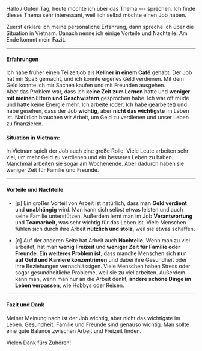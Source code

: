 Hallo / Guten Tag, heute möchte ich über das Thema --- sprechen.  Ich finde dieses Thema sehr interessant, weil iich selbst möchte einen Job haben.

Zuerst erkläre ich meine persönaliche Erfahrung, dann spreche ich über die Situation in Vietnam. Danach nenne ich einige Vorteile und Nachteile. Am Ende kommt mein Fazit.

---
#### Erfahrungen
Ich habe früher einen Teilzeitjob als **Kellner in einem Café** gehabt. Der Job hat mir Spaß gemacht, und ich konnte eigenes Geld verdienen. Mit dem Geld konnte ich mir Sachen kaufen und mit Freunden ausgehen.  
Aber das Problem war, dass ich **keine Zeit zum Lernen** hatte und **weniger mit meinen Eltern und Geschwistern** gesprochen habe. Ich war oft müde und hatte keine Energie mehr.
Ich arbeite (oder: Ich habe gearbeitet) und habe gesehen, dass der Job **wichtig**, aber **nicht das wichtigste** im Leben ist. Natürlich brauchen wir Arbeit, um Geld zu verdienen und unser Leben zu finanzieren.

#### Situation in Vietnam:
In Vietnam spielt der Job auch eine große Rolle. Viele Leute arbeiten sehr viel, um mehr Geld zu verdienen und ein besseres Leben zu haben. Manchmal arbeiten sie sogar am Wochenende. Aber dadurch haben sie weniger Zeit für Familie und Freunde.

---
#### Vorteile und Nachteile

- [p] 
Ein großer Vorteil von Arbeit ist natürlich, dass man **Geld verdient** und **unabhängig** wird. Man kann sich selbst etwas leisten und auch seine Familie unterstützen. Außerdem lernt man im Job **Verantwortung** und **Teamarbeit**, was sehr wichtig für das Leben ist. Viele Menschen fühlen sich durch ihre Arbeit **nützlich und stolz**, weil sie etwas schaffen.

- [c] 
Auf der anderen Seite hat Arbeit auch **Nachteile**. Wenn man zu viel arbeitet, hat man **wenig Freizeit** und **weniger Zeit für Familie oder Freunde**. **Ein weiteres Problem ist**, dass manche Menschen sich **nur auf Geld und Karriere konzentrieren** und dabei ihre Gesundheit oder ihre Beziehungen vernachlässigen. Viele Menschen haben Stress oder sogar gesundheitliche Probleme, weil sie zu viel arbeiten. Außerdem kann man, wenn man nur an die Arbeit denkt, **andere schöne Dinge im Leben verpassen**, wie Hobbys oder Reisen.

---
#### Fazit und Dank

Meiner Meinung nach ist der Job wichtig, aber nicht das wichtigste im Leben. Gesundheit, Familie und Freunde sind genauso wichtig. Man sollte eine gute Balance zwischen Arbeit und Freizeit finden.

Vielen Dank fürs Zuhören!
